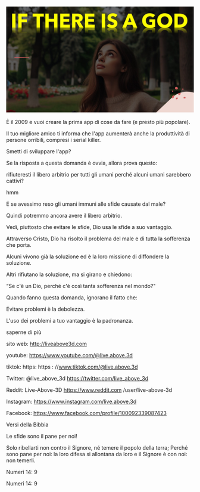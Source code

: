 ![Video cover image](../cover.jpg "cover photo")

È il 2009 e vuoi creare la prima app di cose da fare (e presto più popolare).

Il tuo migliore amico ti informa che l'app aumenterà anche la produttività di persone orribili, compresi i serial killer.

Smetti di sviluppare l'app?

Se la risposta a questa domanda è ovvia, allora prova questo:

rifiuteresti il ​​libero arbitrio per tutti gli umani perché alcuni umani sarebbero cattivi?

hmm

E se avessimo reso gli umani immuni alle sfide causate dal male?

Quindi potremmo ancora avere il libero arbitrio.

Vedi, piuttosto che evitare le sfide, Dio usa le sfide a suo vantaggio.

Attraverso Cristo, Dio ha risolto il problema del male e di tutta la sofferenza che porta.

Alcuni vivono già la soluzione ed è la loro missione di diffondere la soluzione.

Altri rifiutano la soluzione, ma si girano e chiedono:

“Se c'è un Dio, perché c'è così tanta sofferenza nel mondo?"

Quando fanno questa domanda, ignorano il fatto che:

Evitare problemi è la debolezza.

L'uso dei problemi a tuo vantaggio è la padronanza.

saperne di più

sito web: http://liveabove3d.com

youtube: https://www.youtube.com/@live.above.3d

tiktok: https: https : //www.tiktok.com/@live.above.3d

Twitter: @live_above_3d https://twitter.com/live_above_3d

Reddit: Live-Above-3D https://www.reddit.com /user/live-above-3d

Instagram: https://www.instagram.com/live.above.3d

Facebook: https://www.facebook.com/profile/100092339087423

 

Versi della Bibbia

Le sfide sono il pane per noi!

Solo ribellarti non contro il Signore, né temere il popolo della terra; Perché sono pane per noi: la loro difesa si allontana da loro e il Signore è con noi: non temerli.

Numeri 14: 9

Numeri 14: 9